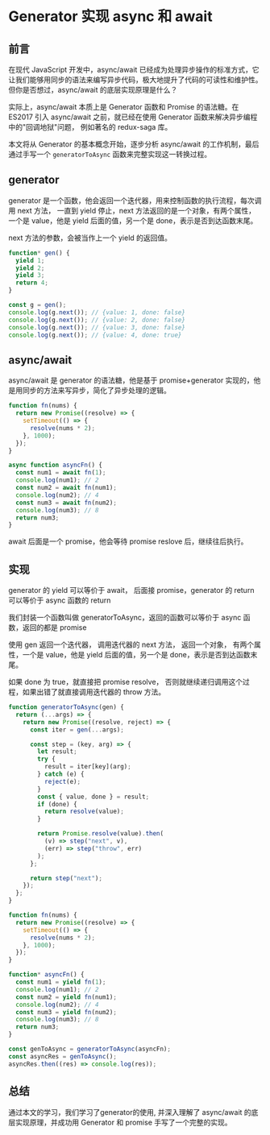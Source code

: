 # Generator 实现 async 和 await

## 前言

在现代 JavaScript 开发中，async/await 已经成为处理异步操作的标准方式，它让我们能够用同步的语法来编写异步代码，极大地提升了代码的可读性和维护性。但你是否想过，async/await 的底层实现原理是什么？

实际上，async/await 本质上是 Generator 函数和 Promise 的语法糖。在 ES2017 引入 async/await 之前，就已经在使用 Generator 函数来解决异步编程中的"回调地狱"问题， 例如著名的 redux-saga 库。

本文将从 Generator 的基本概念开始，逐步分析 async/await 的工作机制，最后通过手写一个 `generatorToAsync` 函数来完整实现这一转换过程。

## generator

generator 是一个函数，他会返回一个迭代器，用来控制函数的执行流程，每次调用 next 方法， 一直到 yield 停止，next 方法返回的是一个对象，有两个属性，一个是 value，他是 yield 后面的值，另一个是 done，表示是否到达函数末尾。

next 方法的参数，会被当作上一个 yield 的返回值。

```js
function* gen() {
  yield 1;
  yield 2;
  yield 3;
  return 4;
}

const g = gen();
console.log(g.next()); // {value: 1, done: false}
console.log(g.next()); // {value: 2, done: false}
console.log(g.next()); // {value: 3, done: false}
console.log(g.next()); // {value: 4, done: true}
```

## async/await

async/await 是 generator 的语法糖，他是基于 promise+generator 实现的，他是用同步的方法来写异步，简化了异步处理的逻辑。

```js
function fn(nums) {
  return new Promise((resolve) => {
    setTimeout(() => {
      resolve(nums * 2);
    }, 1000);
  });
}

async function asyncFn() {
  const num1 = await fn(1);
  console.log(num1); // 2
  const num2 = await fn(num1);
  console.log(num2); // 4
  const num3 = await fn(num2);
  console.log(num3); // 8
  return num3;
}
```

await 后面是一个 promise，他会等待 promise reslove 后，继续往后执行。

## 实现

generator 的 yield 可以等价于 await， 后面接 promise，generator 的 return 可以等价于 async 函数的 return

我们封装一个函数叫做 generatorToAsync，返回的函数可以等价于 async 函数，返回的都是 promise

使用 gen 返回一个迭代器， 调用迭代器的 next 方法， 返回一个对象， 有两个属性，一个是 value，他是 yield 后面的值，另一个是 done，表示是否到达函数末尾。

如果 done 为 true，就直接把 promise resolve， 否则就继续递归调用这个过程，如果出错了就直接调用迭代器的 throw 方法。

```js
function generatorToAsync(gen) {
  return (...args) => {
    return new Promise((resolve, reject) => {
      const iter = gen(...args);

      const step = (key, arg) => {
        let result;
        try {
          result = iter[key](arg);
        } catch (e) {
          reject(e);
        }
        const { value, done } = result;
        if (done) {
          return resolve(value);
        }

        return Promise.resolve(value).then(
          (v) => step("next", v),
          (err) => step("throw", err)
        );
      };

      return step("next");
    });
  };
}

function fn(nums) {
  return new Promise((resolve) => {
    setTimeout(() => {
      resolve(nums * 2);
    }, 1000);
  });
}

function* asyncFn() {
  const num1 = yield fn(1);
  console.log(num1); // 2
  const num2 = yield fn(num1);
  console.log(num2); // 4
  const num3 = yield fn(num2);
  console.log(num3); // 8
  return num3;
}

const genToAsync = generatorToAsync(asyncFn);
const asyncRes = genToAsync();
asyncRes.then((res) => console.log(res));
```

## 总结

通过本文的学习，我们学习了generator的使用, 并深入理解了 async/await 的底层实现原理，并成功用 Generator 和 promise 手写了一个完整的实现。 


